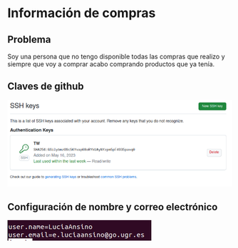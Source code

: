 # Información de compras

## Problema

Soy una persona que no tengo disponible todas las compras que realizo y siempre que voy a comprar acabo comprando productos que ya tenía.

## Claves de github

![Clave Github](./documentos/clave_ssh.png)

## Configuración de nombre y correo electrónico

![Configuracion nombre y correo](./documentos/configuracion.png)
